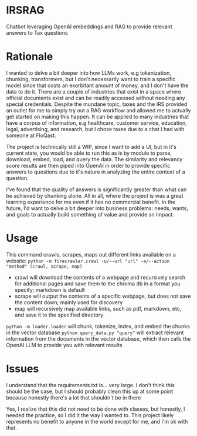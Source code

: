 # IRSRAG
Chatbot leveraging OpenAI embeddings and RAG to provide relevant answers to Tax questions

# Rationale
I wanted to delve a bit deeper into how LLMs work, e.g tokenization, chunking, transformers, but I don't necessarily want to train a specific model since that costs an exorbitant amount of money, and I don't have the data to do it. There are a couple of industries that exist in a space where official documents exist and can be readily accessed without needing any special credentials. Despite the mundane topic, taxes and the IRS provided an outlet for me to simply try out a RAG workflow and allowed me to actually get started on making this happen. It can be applied to many industries that have a corpus of information, e.g healthcare, customer service, education, legal, advertising, and research, but I chose taxes due to a chat I had with someone at FloQast.

The project is technically still a WIP, since I want to add a UI, but in it's current state, you would be able to run this as is by module to parse, download, embed, load, and query the data. The similarity and relevancy score results are then piped into OpenAI in order to provide specific answers to questions due to it's nature in analyzing the entire context of a question.

I've found that the quality of answers is significantly greater than what can be achieved by chunking alone. All in all, where the project is was a great learning experience for me even if it has no commercial benefit. in the future, I'd want to delve a bit deeper into business problems: needs, wants, and goals to actually build something of value and provide an impact.

# Usage
This command crawls, scrapes, maps out different links available on a website:
`python -m firecrawler.crawl -u/--url "url" -a/--action "method" (crawl, scrape, map)`
- crawl will download the contents of a webpage and recursively search for additional pages and save them to the chroma db in a format you specify; markdown is default
- scrape will output the contents of a specific webpage, but does not save the content down; mainly used for discovery
-  map will recursively map available links, such as pdf, markdown, etc, and save it to the specified directory

`python -m loader.loader` will chunk, tokenize, index, and embed the chunks in the vector database
`python query_data.py "query"` will extract relevant information from the documents in the vector database, which then calls the OpenAI LLM to provide you with relevant results

# Issues
I understand that the requirements.txt is... very large. I don't think this should be the case, but I should probably clean this up at some point because honestly there's a lot that shouldn't be in there

Yes, I realize that this did not need to be done with classes, but honestly, I needed the practice, so I did it the way I wanted to. This project likely represents no benefit to anyone in the world except for me, and I'm ok with that.
